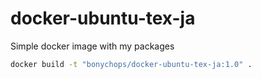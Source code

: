 # docker-ubuntu-tex-ja
Simple docker image with my packages
```sh
docker build -t "bonychops/docker-ubuntu-tex-ja:1.0" .
```